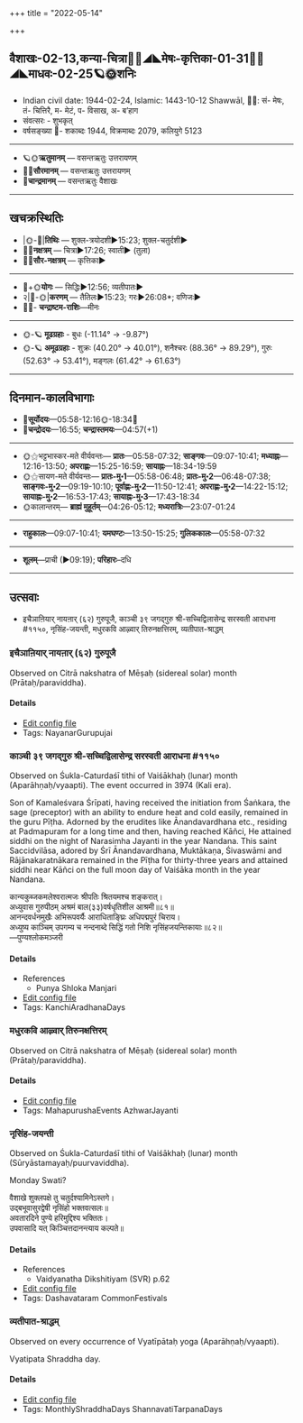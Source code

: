 +++
title = "2022-05-14"

+++
## वैशाखः-02-13,कन्या-चित्रा🌛🌌◢◣मेषः-कृत्तिका-01-31🌌🌞◢◣माधवः-02-25🪐🌞शनिः
- Indian civil date: 1944-02-24, Islamic: 1443-10-12 Shawwāl, 🌌🌞: सं- मेषः, तं- चित्तिरै, म- मेटं, प- विसाख, अ- ब’हाग
- संवत्सरः - शुभकृत्
- वर्षसङ्ख्या 🌛- शकाब्दः 1944, विक्रमाब्दः 2079, कलियुगे 5123
___________________
- 🪐🌞**ऋतुमानम्** — वसन्तऋतुः उत्तरायणम्
- 🌌🌞**सौरमानम्** — वसन्तऋतुः उत्तरायणम्
- 🌛**चान्द्रमानम्** — वसन्तऋतुः वैशाखः
___________________


## खचक्रस्थितिः
- |🌞-🌛|**तिथिः** — शुक्ल-त्रयोदशी►15:23; शुक्ल-चतुर्दशी►  
- 🌌🌛**नक्षत्रम्** — चित्रा►17:26; स्वाती► (तुला)  
- 🌌🌞**सौर-नक्षत्रम्** — कृत्तिका►  
___________________
- 🌛+🌞**योगः** — सिद्धिः►12:56; व्यतीपातः►  
- २|🌛-🌞|**करणम्** — तैतिलः►15:23; गरः►26:08*; वणिजः►  
- 🌌🌛- **चन्द्राष्टम-राशिः**—मीनः  
___________________
- 🌞-🪐 **मूढग्रहाः** - बुधः (-11.14° → -9.87°)
- 🌞-🪐 **अमूढग्रहाः** - शुक्रः (40.20° → 40.01°), शनैश्चरः (88.36° → 89.29°), गुरुः (52.63° → 53.41°), मङ्गलः (61.42° → 61.63°)
___________________


## दिनमान-कालविभागाः
- 🌅**सूर्योदयः**—05:58-12:16🌞️-18:34🌇  
- 🌛**चन्द्रोदयः**—16:55; **चन्द्रास्तमयः**—04:57(+1)  
___________________
- 🌞⚝भट्टभास्कर-मते वीर्यवन्तः— **प्रातः**—05:58-07:32; **साङ्गवः**—09:07-10:41; **मध्याह्नः**—12:16-13:50; **अपराह्णः**—15:25-16:59; **सायाह्नः**—18:34-19:59  
- 🌞⚝सायण-मते वीर्यवन्तः— **प्रातः-मु॰1**—05:58-06:48; **प्रातः-मु॰2**—06:48-07:38; **साङ्गवः-मु॰2**—09:19-10:10; **पूर्वाह्णः-मु॰2**—11:50-12:41; **अपराह्णः-मु॰2**—14:22-15:12; **सायाह्नः-मु॰2**—16:53-17:43; **सायाह्नः-मु॰3**—17:43-18:34  
- 🌞कालान्तरम्— **ब्राह्मं मुहूर्तम्**—04:26-05:12; **मध्यरात्रिः**—23:07-01:24  
___________________
- **राहुकालः**—09:07-10:41; **यमघण्टः**—13:50-15:25; **गुलिककालः**—05:58-07:32  
___________________
- **शूलम्**—प्राची (►09:19); **परिहारः**–दधि  
___________________

## उत्सवाः
- इचैञाऩियार् नायऩार् (६२) गुरुपूजै, काञ्ची ३९ जगद्गुरु श्री-सच्चिद्विलासेन्द्र सरस्वती आराधना #११५०, नृसिंह-जयन्ती, मधुरकवि आऴ्वार् तिरुनक्षत्तिरम्, व्यतीपात-श्राद्धम्
### इचैञाऩियार् नायऩार् (६२) गुरुपूजै

Observed on Citrā nakshatra of Mēṣaḥ (sidereal solar) month (Prātaḥ/paraviddha). 



#### Details
- [Edit config file](https://github.com/jyotisham/adyatithi/blob/master/mahApuruSha/nAyanAr/sidereal_solar_month/nakshatra/01/14/icaiJAn2iyAr_nAyan2Ar_%2862%29_gurupUjai.toml)
- Tags: NayanarGurupujai


### काञ्ची ३९ जगद्गुरु श्री-सच्चिद्विलासेन्द्र सरस्वती आराधना #११५०

Observed on Śukla-Caturdaśī tithi of Vaiśākhaḥ (lunar) month (Aparāhṇaḥ/vyaapti). The event occurred in 3974 (Kali era).  


Son of Kamaleśvara Śrīpati, having received the initiation from Śaṅkara, the sage (preceptor) with an ability to endure heat and cold easily, remained in the guru Pīṭha. Adorned by the erudites like Ānandavardhana etc., residing at Padmapuram for a long time and then, having reached Kāñci, He attained siddhi on the night of Narasimha Jayanti in the year Nandana. This saint Saccidvilāsa, adored by Śrī Ānandavardhana, Muktākaṇa, Śivaswāmi and Rājānakaratnākara remained in the Pīṭha for thirty-three years and attained siddhi near Kāñci on the full moon day of Vaiśāka month in the year Nandana.

कान्यकुब्जकमलेश्वरात्मजः श्रीपतिः श्रितयमश्च शङ्करात्।  
अध्युवास गुरुपीठम् अश्रमं बाल(३३)वर्षधृतिशील आश्रमी॥८१॥  
आनन्दवर्धनमुखैः अभिरूपवर्यैः आराधिताङ्घ्रिः अधिपद्मपुरं चिराय।  
अध्युष्य काञ्चिम् उपगम्य च नन्दनाब्दे सिद्धिं गतो निशि नृसिंहजयन्तिकायाः॥८२॥  
—पुण्यश्लोकमञ्जरी



#### Details
- References
  - Punya Shloka Manjari
- [Edit config file](https://github.com/jyotisham/adyatithi/blob/master/mahApuruSha/kAnchI-maTha/lunar_month/tithi/02/14/kAJcI_39_jagadguru_zrI~saccidvilAsEndra_sarasvatI_ArAdhanA.toml)
- Tags: KanchiAradhanaDays


### मधुरकवि आऴ्वार् तिरुनक्षत्तिरम्

Observed on Citrā nakshatra of Mēṣaḥ (sidereal solar) month (Prātaḥ/paraviddha). 



#### Details
- [Edit config file](https://github.com/jyotisham/adyatithi/blob/master/mahApuruSha/ALvAr/sidereal_solar_month/nakshatra/01/14/madhurakavi_AzhvAr_tirunakSattiram.toml)
- Tags: MahapurushaEvents AzhwarJayanti


### नृसिंह-जयन्ती

Observed on Śukla-Caturdaśī tithi of Vaiśākhaḥ (lunar) month (Sūryāstamayaḥ/puurvaviddha). 

Monday Swati?

वैशाखे शुक्लपक्षे तु चतुर्दश्यामिनेऽस्तगे।  
उद्बभूवासुरद्वेषी नृसिंहो भक्तवत्सलः॥  
अवतारदिने पुण्ये हरिमुद्दिश्य भक्तितः।  
उपवासादि यत् किञ्चित्तदानन्त्याय कल्पते॥



#### Details
- References
  - Vaidyanatha Dikshitiyam (SVR) p.62
- [Edit config file](https://github.com/jyotisham/adyatithi/blob/master/devatA/vaiShNava/lunar_month/tithi/02/14/nRsiMha~jayantI.toml)
- Tags: Dashavataram CommonFestivals


### व्यतीपात-श्राद्धम्

Observed on every occurrence of Vyatīpātaḥ yoga (Aparāhṇaḥ/vyaapti). 

Vyatipata Shraddha day.

#### Details
- [Edit config file](https://github.com/jyotisham/adyatithi/blob/master/devatA/pitR/sidereal_solar_month/yoga/00/17/vyatIpAta-zrAddham.toml)
- Tags: MonthlyShraddhaDays ShannavatiTarpanaDays


